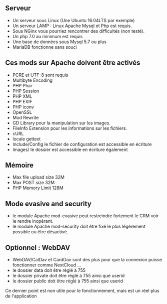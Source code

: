 ## Serveur 

* Un serveur sous Linux (Une Ubuntu 16.04LTS par exemple)
* Un serveur LAMP : Linux Apache Mysql et Php est requis.
* Sous NGinx vous pourriez rencontrer des difficultés (non testé).
* Un php 7.0 au minimum est requis
* Une base de données sous Mysql 5.7 ou plus
* MariaDB fonctionne sans souci

## Ces mods sur Apache doivent être activés
* PCRE et UTF-8 sont requis
* Multibyte Encoding
* PHP Phar
* PHP Session
* PHP XML
* PHP EXIF
* PHP iconv
* OpenSSL
* Mod Rewrite
* GD Library pour la manipulation sur les images.
* FileInfo Extension pour les informations sur les fichiers.
* cURL
* locale gettext
* Include/Config le fichier de configuration est accessible en écriture
* Images/ le dossier est accessible en écriture également

## Mémoire
* Max file upload size  32M
* Max POST size  32M
* PHP Memory Limit  128M

## Mode evasive and security
* le module Apache mod-evasive peut restreindre fortement le CRM voir le rendre inopérant.
* le module Apache mod-security doit être fixé le plus légèrement possible ou être désactivé.


## Optionnel : WebDAV
* WebDAV/CalDav et CardDav sont des plus pour que la connexion puisse fonctionner comme NextCloud ...
* le dossier data doit être réglé à 755
* le dossier private doit être réglé à 755 ainsi que userid
* le dossier public doit être réglé à 755 ainsi que userid

Ce dernier point est non utile pour le fonctionnement, mais est un réel plus de l'application
